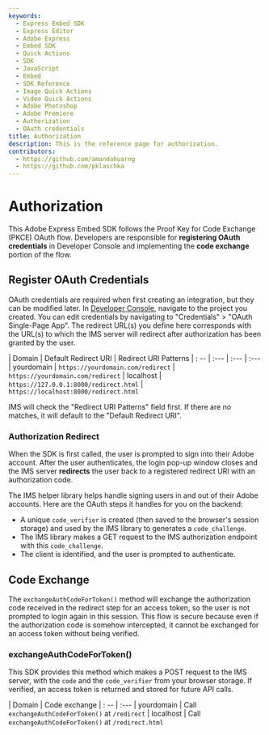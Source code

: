 ```yaml
---
keywords:
  - Express Embed SDK
  - Express Editor
  - Adobe Express
  - Embed SDK
  - Quick Actions
  - SDK
  - JavaScript
  - Embed
  - SDK Reference
  - Image Quick Actions
  - Video Quick Actions
  - Adobe Photoshop
  - Adobe Premiere
  - Authorization
  - OAuth credentials
title: Authorization
description: This is the reference page for authorization. 
contributors:
  - https://github.com/amandahuarng
  - https://github.com/pklaschka
--- 
```


# Authorization

This Adobe Express Embed SDK follows the Proof Key for Code Exchange (PKCE) OAuth flow.  Developers are responsible for **registering OAuth credentials** in Developer Console and implementing the **code exchange** portion of the flow.

## Register OAuth Credentials

OAuth credentials are required when first creating an integration, but they can be modified later. In [Developer Console](https://developer.adobe.com/console), navigate to the project you created. You can edit credentials by navigating to "Credentials" > "OAuth Single-Page App". The redirect URL(s) you define here corresponds with the URL(s) to which the IMS server will redirect after authorization has been granted by the user.

| Domain | Default Redirect URI | Redirect URI Patterns
| : -- | :--- | :--- | :---
| yourdomain | `https://yourdomain.com/redirect` | `https://yourdomain.com/redirect`
| localhost | `https://127.0.0.1:8000/redirect.html` | `https://localhost:8000/redirect.html`

IMS will check the "Redirect URI Patterns" field first. If there are no matches, it will default to the "Default Redirect URI".

### Authorization Redirect

When the SDK is first called, the user is prompted to sign into their Adobe account. After the user authenticates, the login pop-up window closes and the IMS server **redirects** the user back to a registered redirect URI with an authorization code.

The IMS helper library helps handle signing users in and out of their Adobe accounts. Here are the OAuth steps it handles for you on the backend:

* A unique `code_verifier` is created (then saved to the browser's session storage) and used by the IMS library to generates a `code_challenge`.
* The IMS library makes a GET request to the IMS authorization endpoint with this `code_challenge`.
* The client is identified, and the user is prompted to authenticate.

## Code Exchange

The `exchangeAuthCodeForToken()` method will exchange the authorization code received in the redirect step for an access token, so the user is not prompted to login again in this session. This flow is secure because even if the authorization code is somehow intercepted, it cannot be exchanged for an access token without being verified.

### exchangeAuthCodeForToken()

This SDK provides this method which makes a POST request to the IMS server, with the `code` and the `code_verifier` from your browser storage. If verified, an access token is returned and stored for future API calls.

| Domain | Code exchange
| : --  | :---
| yourdomain | Call `exchangeAuthCodeForToken()`  at `/redirect`
| localhost |  Call `exchangeAuthCodeForToken()` at `/redirect.html`
